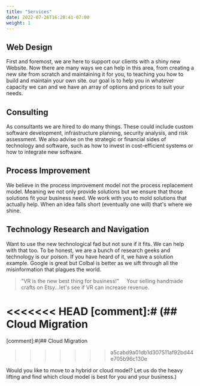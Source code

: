 ```yaml
---
title: "Services"
date: 2022-07-26T16:28:41-07:00
weight: 1
---
```

[This is the main page of about us.]: # 

## Web Design

First and foremost, we are here to support our clients with a shiny new Website. Now there are many ways we can help in this area, from creating a new site from scratch and maintaining it for you, to teaching you how to build and maintain your own site. our goal is to help you in whatever capacity we can and we have an array of options and prices to suit your needs. 

## Consulting

As consultants we are hired to do many things. These could include custom software development, infrastructure planning, security analysis, and risk assessment. We also advise on the strategic or financial sides of technology and software, such as how to invest in cost-efficient systems or how to integrate new software.

## Process Improvement

We believe in the process improvement model not the process replacement model. Meaning we not only provide solutions but we ensure that those solutions fit your business need. We work with you to mold solutions that actually help. When an idea falls short (eventually one will) that's where we shine. 

## Technology Research and Navigation

Want to use the new technological fad but not sure if it fits. We can help with that too. To be honest, we are a bunch of research geeks and technology is our poison. If you have heard of it, we have a solution example. Google is great but Colbal is better as we sift through all the misinformation that plagues the world.

>"VR is the new best thing for business!" &nbsp;&nbsp;&nbsp; Your selling handmade crafts on Etsy...let's see if VR can increase revenue. 

<<<<<<< HEAD
[comment]:# (## Cloud Migration
=======
[comment]:#(## Cloud Migration
>>>>>>> a5cabd9a01db1d307511af92bd44e705b96c130e

Would you like to move to a hybrid or cloud model? Let us do the heavy lifting and find which cloud model is best for you and your business.)
